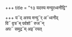 +++
title = "१३ यदस्य मन्युरध्वनीद्वि"

+++
य᳓द् अस्य मन्यु᳓र् अ᳓ध्वनीद्  
वि᳓ वृत्र᳓म् पर्वशो᳓ रुज᳓न्  
अपः᳓ समुद्र᳓म् अइ᳓रयत्